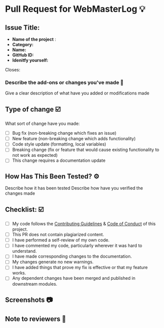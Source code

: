 # Pull Request for WebMasterLog 💡


## Issue Title: 
<!-- Enter the issue title here -->

- **Name of the project** : <!-- What's the name of the project -->
- **Category:** <!-- Category of the project: Angular, CSS, NextJS, NodeJS, React, Vanilla, VueJS, etc. -->
- **Name:** <!--Mention Your name-->
- **GitHub ID:** <!-- Mention your GitHub ID -->
- **Idenitfy yourself:** <!-- Mention your role -->


<!-- Mention the following details and these are mandatory -->

Closes: 
<!-- #issue number  -->

### Describe the add-ons or changes you've made 📃

Give a clear description of what have you added or modifications made

## Type of change ☑️
<!-- Please delete options that are not relevant. -->
What sort of change have you made:
<!--
Example how to mark a checkbox:-
- [x] My code follows the code style of this project.
-->
- [ ] Bug fix (non-breaking change which fixes an issue)
- [ ] New feature (non-breaking change which adds functionality)
- [ ] Code style update (formatting, local variables)
- [ ] Breaking change (fix or feature that would cause existing functionality to not work as expected)
- [ ] This change requires a documentation update

## How Has This Been Tested? ⚙️

Describe how it has been tested
Describe how have you verified the changes made

## Checklist: ☑️
<!--
Example how to mark a checkbox:-
- [x] My code follows the code style of this project.
-->
- [ ] My code follows the [Contributing Guidelines](https://github.com/Avdhesh-Varshney/WebMasterLog/blob/main/CONTRIBUTING.md) & [Code of Conduct](https://github.com/Avdhesh-Varshney/WebMasterLog/blob/main/CODE_OF_CONDUCT.md) of this project.
- [ ] This PR does not contain plagiarized content.
- [ ] I have performed a self-review of my own code.
- [ ] I have commented my code, particularly wherever it was hard to understand.
- [ ] I have made corresponding changes to the documentation.
- [ ] My changes generate no new warnings.
- [ ] I have added things that prove my fix is effective or that my feature works.
- [ ] Any dependent changes have been merged and published in downstream modules.

## Screenshots 📷
<!-- Must add the screenshot of the project or your changes for review your pr -->


## Note to reviewers 📄
<!-- Add notes to reviewers if applicable -->

